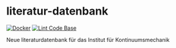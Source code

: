 # literatur-datenbank

[![Docker](https://github.com/j0hax/literatur-datenbank/actions/workflows/docker-publish.yml/badge.svg)](https://github.com/j0hax/literatur-datenbank/actions/workflows/docker-publish.yml)
[![Lint Code Base](https://github.com/j0hax/literatur-datenbank/actions/workflows/linter.yml/badge.svg)](https://github.com/j0hax/literatur-datenbank/actions/workflows/linter.yml)

Neue literaturdatenbank für das Institut für Kontinuumsmechanik

